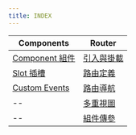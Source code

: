 ```yaml
---
title: INDEX
---
```


| Components                        | Router                           |
| --------------------------------- | -------------------------------- |
| [Component 組件](./component.md)  | [引入與掛載](./router.md)        |
| [Slot 插槽](./slot.md)            | [路由定義](./router-routes.md)   |
| [Custom Events](./customEvent.md) | [路由導航](./router_nav.md)      |
| --                                | [多重視圖](./router_mutiView.md) |
| --                                | [組件傳參](./props.md)           |
